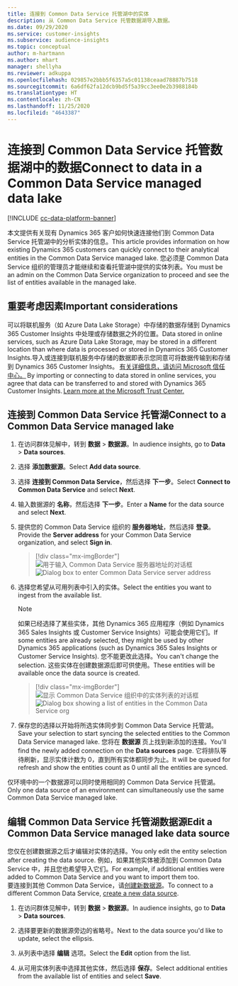 ```yaml
---
title: 连接到 Common Data Service 托管湖中的实体
description: 从 Common Data Service 托管数据湖导入数据。
ms.date: 09/29/2020
ms.service: customer-insights
ms.subservice: audience-insights
ms.topic: conceptual
author: m-hartmann
ms.author: mhart
manager: shellyha
ms.reviewer: adkuppa
ms.openlocfilehash: 029857e2bbb5f6357a5c01138ceaad78887b7518
ms.sourcegitcommit: 6a6df62fa12dcb9bd5f5a39cc3ee0e2b3988184b
ms.translationtype: HT
ms.contentlocale: zh-CN
ms.lasthandoff: 11/25/2020
ms.locfileid: "4643387"
---
```

# <a name="connect-to-data-in-a-common-data-service-managed-data-lake"></a><span data-ttu-id="89532-103">连接到 Common Data Service 托管数据湖中的数据</span><span class="sxs-lookup"><span data-stu-id="89532-103">Connect to data in a Common Data Service managed data lake</span></span>

[!INCLUDE [cc-data-platform-banner](../includes/cc-data-platform-banner.md)]

<span data-ttu-id="89532-104">本文提供有关现有 Dynamics 365 客户如何快速连接他们到 Common Data Service 托管湖中的分析实体的信息。</span><span class="sxs-lookup"><span data-stu-id="89532-104">This article provides information on how existing Dynamics 365 customers can quickly connect to their analytical entities in the Common Data Service managed lake.</span></span> <span data-ttu-id="89532-105">您必须是 Common Data Service 组织的管理员才能继续和查看托管湖中提供的实体列表。</span><span class="sxs-lookup"><span data-stu-id="89532-105">You must be an admin on the Common Data Service organization to proceed and see the list of entities available in the managed lake.</span></span>

## <a name="important-considerations"></a><span data-ttu-id="89532-106">重要考虑因素</span><span class="sxs-lookup"><span data-stu-id="89532-106">Important considerations</span></span>

<span data-ttu-id="89532-107">可以将联机服务（如 Azure Data Lake Storage）中存储的数据存储到 Dynamics 365 Customer Insights 中处理或存储数据之外的位置。</span><span class="sxs-lookup"><span data-stu-id="89532-107">Data stored in online services, such as Azure Data Lake Storage, may be stored in a different location than where data is processed or stored in Dynamics 365 Customer Insights.</span></span><span data-ttu-id="89532-108">导入或连接到联机服务中存储的数据即表示您同意可将数据传输到和存储到 Dynamics 365 Customer Insights。 [有关详细信息，请访问 Microsoft 信任中心。](https://www.microsoft.com/trust-center)</span><span class="sxs-lookup"><span data-stu-id="89532-108"> By importing or connecting to data stored in online services, you agree that data can be transferred to and stored with Dynamics 365 Customer Insights. [Learn more at the Microsoft Trust Center.](https://www.microsoft.com/trust-center)</span></span>

## <a name="connect-to-a-common-data-service-managed-lake"></a><span data-ttu-id="89532-109">连接到 Common Data Service 托管湖</span><span class="sxs-lookup"><span data-stu-id="89532-109">Connect to a Common Data Service managed lake</span></span>

1. <span data-ttu-id="89532-110">在访问群体见解中，转到 **数据** > **数据源**。</span><span class="sxs-lookup"><span data-stu-id="89532-110">In audience insights, go to **Data** > **Data sources**.</span></span>

2. <span data-ttu-id="89532-111">选择 **添加数据源**。</span><span class="sxs-lookup"><span data-stu-id="89532-111">Select **Add data source**.</span></span>

3. <span data-ttu-id="89532-112">选择 **连接到 Common Data Service**，然后选择 **下一步**。</span><span class="sxs-lookup"><span data-stu-id="89532-112">Select **Connect to Common Data Service** and select **Next**.</span></span>

4. <span data-ttu-id="89532-113">输入数据源的 **名称**，然后选择 **下一步**。</span><span class="sxs-lookup"><span data-stu-id="89532-113">Enter a **Name** for the data source and select **Next**.</span></span>

5. <span data-ttu-id="89532-114">提供您的 Common Data Service 组织的 **服务器地址**，然后选择 **登录**。</span><span class="sxs-lookup"><span data-stu-id="89532-114">Provide the **Server address** for your Common Data Service organization, and select **Sign in**.</span></span>

   > [!div class="mx-imgBorder"]
   > <span data-ttu-id="89532-115">![用于输入 Common Data Service 服务器地址的对话框](media/enter-CDS-org-details.png)</span><span class="sxs-lookup"><span data-stu-id="89532-115">![Dialog box to enter Common Data Service server address](media/enter-CDS-org-details.png)</span></span>

6. <span data-ttu-id="89532-116">选择您希望从可用列表中引入的实体。</span><span class="sxs-lookup"><span data-stu-id="89532-116">Select the entities you want to ingest from the available list.</span></span>    

   > [!NOTE]
   > <span data-ttu-id="89532-117">如果已经选择了某些实体，其他 Dynamics 365 应用程序（例如 Dynamics 365 Sales Insights 或 Customer Service Insights）可能会使用它们。</span><span class="sxs-lookup"><span data-stu-id="89532-117">If some entities are already selected, they might be used by other Dynamics 365 applications (such as Dynamics 365 Sales Insights or Customer Service Insights).</span></span> <span data-ttu-id="89532-118">您不能更改此选择。</span><span class="sxs-lookup"><span data-stu-id="89532-118">You can't change the selection.</span></span> <span data-ttu-id="89532-119">这些实体在创建数据源后即可供使用。</span><span class="sxs-lookup"><span data-stu-id="89532-119">These entities will be available once the data source is created.</span></span>

   > [!div class="mx-imgBorder"]
   > <span data-ttu-id="89532-120">![显示 Common Data Service 组织中的实体列表的对话框](media/select-analytical-entities.png)</span><span class="sxs-lookup"><span data-stu-id="89532-120">![Dialog box showing a list of entities in the Common Data Service org](media/select-analytical-entities.png)</span></span>

7. <span data-ttu-id="89532-121">保存您的选择以开始将所选实体同步到 Common Data Service 托管湖。</span><span class="sxs-lookup"><span data-stu-id="89532-121">Save your selection to start syncing the selected entities to the Common Data Service managed lake.</span></span> <span data-ttu-id="89532-122">您将在 **数据源** 页上找到新添加的连接。</span><span class="sxs-lookup"><span data-stu-id="89532-122">You'll find the newly added connection on the **Data sources** page.</span></span> <span data-ttu-id="89532-123">它将排队等待刷新，显示实体计数为 0，直到所有实体都同步为止。</span><span class="sxs-lookup"><span data-stu-id="89532-123">It will be queued for refresh and show the entities count as 0 until all the entities are synced.</span></span>

<span data-ttu-id="89532-124">仅环境中的一个数据源可以同时使用相同的 Common Data Service 托管湖。</span><span class="sxs-lookup"><span data-stu-id="89532-124">Only one data source of an environment can simultaneously use the same Common Data Service managed lake.</span></span>

## <a name="edit-a-common-data-service-managed-lake-data-source"></a><span data-ttu-id="89532-125">编辑 Common Data Service 托管湖数据源</span><span class="sxs-lookup"><span data-stu-id="89532-125">Edit a Common Data Service managed lake data source</span></span>

<span data-ttu-id="89532-126">您仅在创建数据源之后才编辑对实体的选择。</span><span class="sxs-lookup"><span data-stu-id="89532-126">You only edit the entity selection after creating the data source.</span></span> <span data-ttu-id="89532-127">例如，如果其他实体被添加到 Common Data Service 中，并且您也希望导入它们。</span><span class="sxs-lookup"><span data-stu-id="89532-127">For example, if additional entities were added to Common Data Service and you want to import them too.</span></span>    
<span data-ttu-id="89532-128">要连接到其他 Common Data Service，请[创建新数据源](#connect-to-a-common-data-service-managed-lake)。</span><span class="sxs-lookup"><span data-stu-id="89532-128">To connect to a different Common Data Service, [create a new data source](#connect-to-a-common-data-service-managed-lake).</span></span>

1. <span data-ttu-id="89532-129">在访问群体见解中，转到 **数据** > **数据源**。</span><span class="sxs-lookup"><span data-stu-id="89532-129">In audience insights, go to **Data** > **Data sources**.</span></span>

2. <span data-ttu-id="89532-130">选择要更新的数据源旁边的省略号。</span><span class="sxs-lookup"><span data-stu-id="89532-130">Next to the data source you'd like to update, select the ellipsis.</span></span>

3. <span data-ttu-id="89532-131">从列表中选择 **编辑** 选项。</span><span class="sxs-lookup"><span data-stu-id="89532-131">Select the **Edit** option from the list.</span></span>

4. <span data-ttu-id="89532-132">从可用实体列表中选择其他实体，然后选择 **保存**。</span><span class="sxs-lookup"><span data-stu-id="89532-132">Select additional entities from the available list of entities and select **Save**.</span></span>
